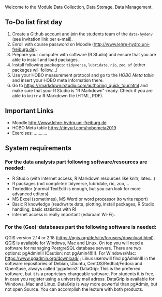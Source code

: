 Welcome to the Module Data Collection, Data Storage, Data Management.

## To-Do list first day
1. Create a Github account and join the students team of the `data-hydenv` (see invitation link per e-mail).
2. Enroll with course password on Moodle (http://www.lehre-hydro.uni-freiburg.de).
3. Prepare your computer with software (R Studio) and ensure that you are able to install and load packages.
4. Install following packages: `tidyverse`, `lubridate`, `rio`, `zoo`, `sf` (other packages will follow...)
5. Use your HOBO measurement protocol and go to the _HOBO Meta table_ and insert your HOBO meta information there.
6. Go to https://rmarkdown.rstudio.com/authoring_quick_tour.html and make sure that your R Studio is "R Markdown"-ready. Check if you are able to `knitr` a R Markdown file (HTML, PDF).

## Important Links

- Moodle http://www.lehre-hydro.uni-freiburg.de
- HOBO Meta table https://tinyurl.com/hobometa2019
- Exercises: ...........

## System requirements

### For the data analysis part following software/resources are needed:

- R Studio (with Internet access, R Markdown resources like knitr, latex...)
- R packages (not complete): tidyverse, lubridate, rio, zoo,...
- Texteditor (normal TextEdit is enough, but you can look for more advanced editors)
- MS Excel (sometimes), MS Word or word processor (to write report)
- Basic R knowledge (read/write data, plotting, install packages, R Studio handling, basic statistics with R)
- Internet access is really important (eduroam Wi-Fi).

### For the (Geo)-databases part the following software is needed:

QGIS version 2.14 or 2.18 (https://qgis.org/de/site/forusers/download.html). QGIS is available for Windows, Mac and Linux.
On top you will need a software for managing PostgreSQL database servers. There are two options:
pgAdminIII (Caution: not pgAmin4!!!!). For Windows/Mac: https://www.pgadmin.org/download/ ; Linux userswill find pgAdminIII in the software repositories of Debian, Ubuntu, CentOS/Redhat/Fedora and OpenSuse, always called 'pgadmin3'
DataGrip: This is the preferred software, but it is a proprietary chargeable software. For students it is free, in case you register using a university mail adress. DataGrip is available for Windows, Mac and Linux. 
DataGrip is way more powerful than pgAdmin, but not open Source. You can accomplish the lecture with both products.


